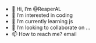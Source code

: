 - 👋 Hi, I’m @ReaperAL
- 👀 I’m interested in coding
- 🌱 I’m currently learning js
- 💞️ I’m looking to collaborate on ...
- 📫 How to reach me? email

<!---
ReaperAL/ReaperAL is a ✨ special ✨ repository because its `README.md` (this file) appears on your GitHub profile.
You can click the Preview link to take a look at your changes.
--->
